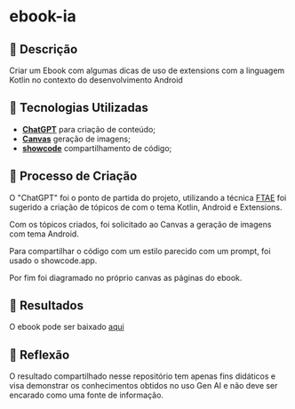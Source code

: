 # ebook-ia

## 📒 Descrição
Criar um Ebook com algumas dicas de uso de extensions com a linguagem Kotlin no contexto do desenvolvimento Android

## 🤖 Tecnologias Utilizadas
- **[ChatGPT](https://chat.openai.com)** para criação de conteúdo;
- **[Canvas](https://www.canva.com)** geração de imagens;
- **[showcode](https://showcode.app)** compartilhamento de código;


## 🧐 Processo de Criação
O "ChatGPT" foi o ponto de partida do projeto, utilizando a técnica [FTAE](https://helpful-jump-17b.notion.site/Prompts-assertivos-121ebbf78f6440d98c58d1509b3e030f) foi sugerido a criação de tópicos de com o tema Kotlin, Android e Extensions.

Com os tópicos criados, foi solicitado ao Canvas a geração de imagens com tema Android.

Para compartilhar o código com um estilo parecido com um prompt, foi usado o showcode.app.

Por fim foi diagramado no próprio canvas as páginas do ebook.

## 🚀 Resultados

O ebook pode ser baixado [aqui](todo)

## 💭 Reflexão
O resultado compartilhado nesse repositório tem apenas fins didáticos e visa demonstrar os conhecimentos obtidos no uso Gen AI e não deve ser encarado como uma fonte de informação.
